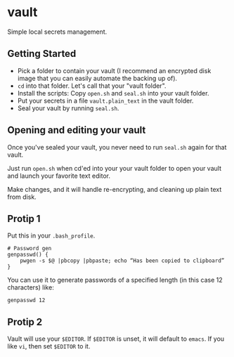 # vault

Simple local secrets management.

## Getting Started

- Pick a folder to contain your vault (I recommend an encrypted disk image that you can easily automate the backing up of).
- `cd` into that folder. Let's call that your "vault folder".
- Install the scripts: Copy `open.sh` and `seal.sh` into your vault folder.
- Put your secrets in a file `vault.plain_text` in the vault folder.
- Seal your vault by running `seal.sh`.


## Opening and editing your vault
Once you've sealed your vault, you never need to run `seal.sh` again for that vault.

Just run `open.sh` when cd'ed into your your vault folder to open your vault and launch your favorite text editor. 

Make changes, and it will handle re-encrypting, and cleaning up plain text from disk.

## Protip 1
Put this in your `.bash_profile`.
```
# Password gen
genpasswd() { 
    pwgen -s $@ |pbcopy |pbpaste; echo “Has been copied to clipboard”
}
```

You can use it to generate passwords of a specified length (in this case 12 characters) like:
```
genpasswd 12
```


## Protip 2
Vault will use your `$EDITOR`. If `$EDITOR` is unset, it will default to `emacs`. If you like `vi`, then set `$EDITOR` to it.